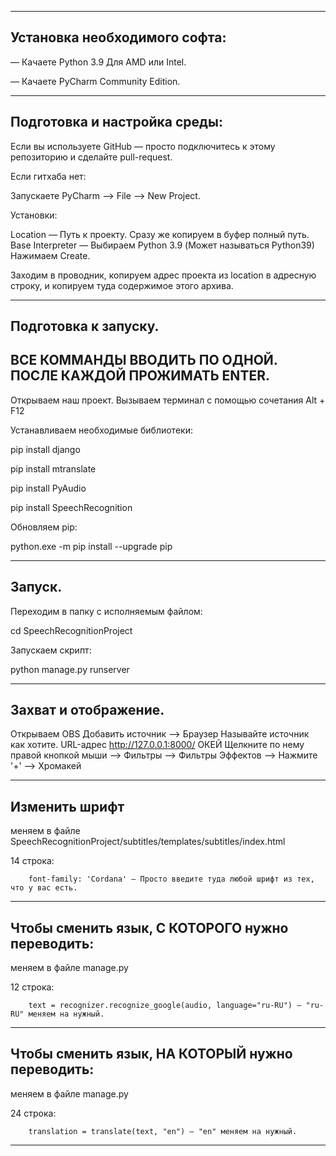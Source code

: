-----------------------------------------------------------
Установка необходимого софта:
-----------------------------------------------------------

— Качаете Python 3.9 Для AMD или Intel.

— Качаете PyCharm Community Edition.

-----------------------------------------------------------
Подготовка и настройка среды:
-----------------------------------------------------------

Если вы используете GitHub — просто подключитесь к этому репозиторию и сделайте pull-request.

Если гитхаба нет:

Запускаете PyCharm —> File —> New Project.

Установки:

Location — Путь к проекту. Сразу же копируем в буфер полный путь.
Base Interpreter — Выбираем Python 3.9 (Может называться Python39)
Нажимаем Create.

Заходим в проводник, копируем адрес проекта из location в адресную строку, и копируем туда содержимое этого архива.

-----------------------------------------------------------
Подготовка к запуску.
-----------------------------------------------------------
ВСЕ КОММАНДЫ ВВОДИТЬ ПО ОДНОЙ. ПОСЛЕ КАЖДОЙ ПРОЖИМАТЬ ENTER. 
-----------------------------------------------------------

Открываем наш проект.
Вызываем терминал с помощью сочетания Alt + F12

Устанавливаем необходимые библиотеки:

pip install django

pip install mtranslate

pip install PyAudio

pip install SpeechRecognition

Обновляем pip:

python.exe -m pip install --upgrade pip

-----------------------------------------------------------
Запуск.
-----------------------------------------------------------

Переходим в папку с исполняемым файлом:

cd SpeechRecognitionProject

Запускаем скрипт:

python manage.py runserver

-----------------------------------------------------------
Захват и отображение.
-----------------------------------------------------------

Открываем OBS
Добавить источник —> Браузер
Называйте источник как хотите.
URL-адрес http://127.0.0.1:8000/
ОКЕЙ
Щелкните по нему правой кнопкой мыши —> Фильтры —> Фильтры Эффектов —> Нажмите '+' —> Хромакей

-----------------------------------------------------------
Изменить шрифт 
-----------------------------------------------------------
меняем в файле SpeechRecognitionProject/subtitles/templates/subtitles/index.html 

14 строка:
        
        font-family: 'Cordana' — Просто введите туда любой шрифт из тех, что у вас есть.

-----------------------------------------------------------
Чтобы сменить язык, С КОТОРОГО нужно переводить:
-----------------------------------------------------------
меняем в файле manage.py

12 строка:
        
        text = recognizer.recognize_google(audio, language="ru-RU") — "ru-RU" меняем на нужный.

-----------------------------------------------------------
Чтобы сменить язык, НА КОТОРЫЙ нужно переводить:
-----------------------------------------------------------
меняем в файле manage.py

24 строка:
        
        translation = translate(text, "en") — "en" меняем на нужный.
-----------------------------------------------------------




